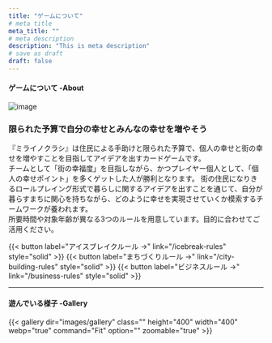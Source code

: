 ```yaml
---
title: "ゲームについて"
# meta title
meta_title: ""
# meta description
description: "This is meta description"
# save as draft
draft: false
---
```

#### ゲームについて -About
![image](/images/insert-image_what-to-learn-1-min.png)
### 限られた予算で自分の幸せとみんなの幸せを増やそう

『ミライノクラシ』は住民による手助けと限られた予算で、個人の幸せと街の幸せを増やすことを目指してアイデアを出すカードゲームです。  
チームとして「街の幸福度」を目指しながら、かつプレイヤー個人として、「個人の幸せポイント」を多くゲットした人が勝利となります。
街の住民になりきるロールプレイング形式で暮らしに関するアイデアを出すことを通じて、自分が暮らすまちに関心を持ちながら、どのように幸せを実現させていくか模索するチームワークが養われます。  
所要時間や対象年齢が異なる3つのルールを用意しています。目的に合わせてご活用ください。

{{< button label="アイスブレイクルール →" link="/icebreak-rules" style="solid" >}}
{{< button label="まちづくりルール →" link="/city-building-rules" style="solid" >}}
{{< button label="ビジネスルール →" link="/business-rules" style="solid" >}}
<hr>

#### 遊んでいる様子 -Gallery

{{< gallery dir="images/gallery" class="" height="400" width="400" webp="true" command="Fit" option="" zoomable="true" >}}

